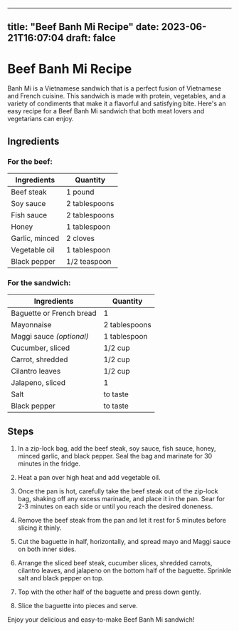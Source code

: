 
---
title: "Beef Banh Mi Recipe"
date: 2023-06-21T16:07:04
draft: falce
---

# Beef Banh Mi Recipe

Banh Mi is a Vietnamese sandwich that is a perfect fusion of Vietnamese and French cuisine. This sandwich is made with protein, vegetables, and a variety of condiments that make it a flavorful and satisfying bite. Here's an easy recipe for a Beef Banh Mi sandwich that both meat lovers and vegetarians can enjoy.

## Ingredients

### For the beef:

| Ingredients              | Quantity     |
|--------------------------|---------------|
| Beef steak               | 1 pound       |
| Soy sauce                | 2 tablespoons |
| Fish sauce               | 2 tablespoons |
| Honey                    | 1 tablespoon |
| Garlic, minced           | 2 cloves      |
| Vegetable oil            | 1 tablespoon |
| Black pepper             | 1/2 teaspoon  |

### For the sandwich:

| Ingredients            | Quantity        |
|-------------------------|----------------|
| Baguette or French bread | 1               |
| Mayonnaise               | 2 tablespoons  |
| Maggi sauce *(optional)* | 1 tablespoon   |
| Cucumber, sliced         | 1/2 cup        |
| Carrot, shredded         | 1/2 cup        |
| Cilantro leaves          | 1/2 cup        |
| Jalapeno, sliced         | 1              |
| Salt                     | to taste       |
| Black pepper             | to taste       |

## Steps

1. In a zip-lock bag, add the beef steak, soy sauce, fish sauce, honey, minced garlic, and black pepper. Seal the bag and marinate for 30 minutes in the fridge.

2. Heat a pan over high heat and add vegetable oil.

3. Once the pan is hot, carefully take the beef steak out of the zip-lock bag, shaking off any excess marinade, and place it in the pan. Sear for 2-3 minutes on each side or until you reach the desired doneness.

4. Remove the beef steak from the pan and let it rest for 5 minutes before slicing it thinly.

5. Cut the baguette in half, horizontally, and spread mayo and Maggi sauce on both inner sides.

6. Arrange the sliced beef steak, cucumber slices, shredded carrots, cilantro leaves, and jalapeno on the bottom half of the baguette. Sprinkle salt and black pepper on top.

7. Top with the other half of the baguette and press down gently.

8. Slice the baguette into pieces and serve.

Enjoy your delicious and easy-to-make Beef Banh Mi sandwich!
